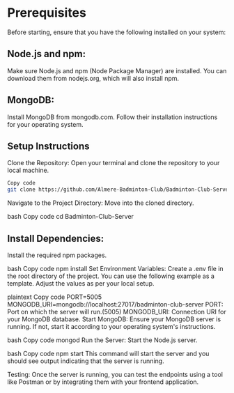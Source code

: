 # Prerequisites
Before starting, ensure that you have the following installed on your system:

## Node.js and npm:
 Make sure Node.js and npm (Node Package Manager) are installed. You can download them from nodejs.org, which will also install npm.

## MongoDB: 
Install MongoDB from mongodb.com. Follow their installation instructions for your operating system.

## Setup Instructions
Clone the Repository: Open your terminal and clone the repository to your local machine.

```bash
Copy code
git clone https://github.com/Almere-Badminton-Club/Badminton-Club-Server.git
```
Navigate to the Project Directory: Move into the cloned directory.

bash
Copy code
cd Badminton-Club-Server

## Install Dependencies: 
Install the required npm packages.

bash
Copy code
npm install
Set Environment Variables: Create a .env file in the root directory of the project. You can use the following example as a template. Adjust the values as per your local setup.

plaintext
Copy code
PORT=5005
MONGODB_URI=mongodb://localhost:27017/badminton-club-server
PORT: Port on which the server will run.(5005)
MONGODB_URI: Connection URI for your MongoDB database.
Start MongoDB: Ensure your MongoDB server is running. If not, start it according to your operating system's instructions.

bash
Copy code
mongod
Run the Server: Start the Node.js server.

bash
Copy code
npm start
This command will start the server and you should see output indicating that the server is running.

Testing: Once the server is running, you can test the endpoints using a tool like Postman or by integrating them with your frontend application.

